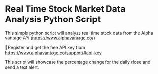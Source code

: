 # Real Time Stock Market Data Analysis Python Script

This simple python script will analyze real time stock data from the Alpha vantage API (https://www.alphavantage.co/)

🔑Register and get the free API key from  https://www.alphavantage.co/support/#api-key

This script will showcase the percentage change for the daily close and send a text alert.

